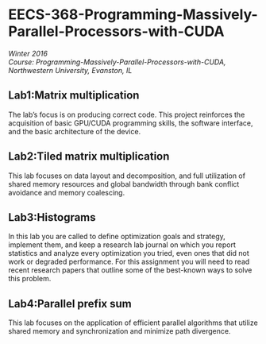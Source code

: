# EECS-368-Programming-Massively-Parallel-Processors-with-CUDA
_Winter 2016_ <br/>
_Course: Programming-Massively-Parallel-Processors-with-CUDA, Northwestern University, Evanston, IL_

## Lab1:Matrix multiplication
The lab’s focus is on producing correct code. This project reinforces the acquisition of basic GPU/CUDA programming skills, the software interface, and the basic architecture of the device.

## Lab2:Tiled matrix multiplication
This lab focuses on data layout and decomposition, and full utilization of shared memory resources and global bandwidth through bank conflict avoidance and memory coalescing.

## Lab3:Histograms
In this lab you are called to define optimization goals and strategy, implement them, and keep a research lab journal on which you report statistics and analyze every optimization you tried, even ones that did not work or degraded performance. For this assignment you will need to read recent research papers that outline some of the best-known ways to solve this problem.

## Lab4:Parallel prefix sum
This lab focuses on the application of efficient parallel algorithms that utilize shared memory and synchronization and minimize path divergence.
